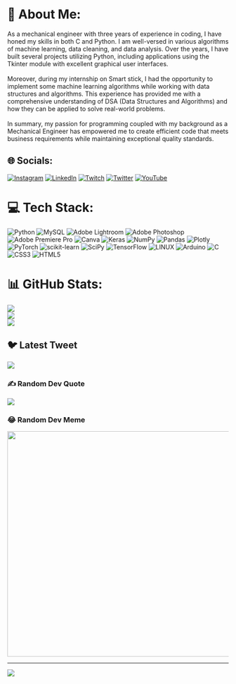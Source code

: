 # 💫 About Me:
As a mechanical engineer with three years of experience in coding, I have honed my skills in both C and Python. I am well-versed in various algorithms of machine learning, data cleaning, and data analysis. Over the years, I have built several projects utilizing Python, including applications using the Tkinter module with excellent graphical user interfaces.<br><br>Moreover, during my internship on Smart stick, I had the opportunity to implement some machine learning algorithms while working with data structures and algorithms. This experience has provided me with a comprehensive understanding of DSA (Data Structures and Algorithms) and how they can be applied to solve real-world problems.<br><br>In summary, my passion for programming coupled with my background as a Mechanical Engineer has empowered me to create efficient code that meets business requirements while maintaining exceptional quality standards.<br>


## 🌐 Socials:
[![Instagram](https://img.shields.io/badge/Instagram-%23E4405F.svg?logo=Instagram&logoColor=white)](https://instagram.com/tawseeqshah) [![LinkedIn](https://img.shields.io/badge/LinkedIn-%230077B5.svg?logo=linkedin&logoColor=white)](https://linkedin.com/in/tawseeqshah) [![Twitch](https://img.shields.io/badge/Twitch-%239146FF.svg?logo=Twitch&logoColor=white)](https://twitch.tv/vibenplay) [![Twitter](https://img.shields.io/badge/Twitter-%231DA1F2.svg?logo=Twitter&logoColor=white)](https://twitter.com/tawseeqshah) [![YouTube](https://img.shields.io/badge/YouTube-%23FF0000.svg?logo=YouTube&logoColor=white)](https://youtube.com/@UCG3rMMpAY8dhCSrbzV_SuOA) 

# 💻 Tech Stack:
![Python](https://img.shields.io/badge/python-3670A0?style=for-the-badge&logo=python&logoColor=ffdd54) ![MySQL](https://img.shields.io/badge/mysql-%2300f.svg?style=for-the-badge&logo=mysql&logoColor=white) ![Adobe Lightroom](https://img.shields.io/badge/Adobe%20Lightroom-31A8FF.svg?style=for-the-badge&logo=Adobe%20Lightroom&logoColor=white) ![Adobe Photoshop](https://img.shields.io/badge/adobephotoshop-%2331A8FF.svg?style=for-the-badge&logo=adobephotoshop&logoColor=white) ![Adobe Premiere Pro](https://img.shields.io/badge/Adobe%20Premiere%20Pro-9999FF.svg?style=for-the-badge&logo=Adobe%20Premiere%20Pro&logoColor=white) ![Canva](https://img.shields.io/badge/Canva-%2300C4CC.svg?style=for-the-badge&logo=Canva&logoColor=white) ![Keras](https://img.shields.io/badge/Keras-%23D00000.svg?style=for-the-badge&logo=Keras&logoColor=white) ![NumPy](https://img.shields.io/badge/numpy-%23013243.svg?style=for-the-badge&logo=numpy&logoColor=white) ![Pandas](https://img.shields.io/badge/pandas-%23150458.svg?style=for-the-badge&logo=pandas&logoColor=white) ![Plotly](https://img.shields.io/badge/Plotly-%233F4F75.svg?style=for-the-badge&logo=plotly&logoColor=white) ![PyTorch](https://img.shields.io/badge/PyTorch-%23EE4C2C.svg?style=for-the-badge&logo=PyTorch&logoColor=white) ![scikit-learn](https://img.shields.io/badge/scikit--learn-%23F7931E.svg?style=for-the-badge&logo=scikit-learn&logoColor=white) ![SciPy](https://img.shields.io/badge/SciPy-%230C55A5.svg?style=for-the-badge&logo=scipy&logoColor=%white) ![TensorFlow](https://img.shields.io/badge/TensorFlow-%23FF6F00.svg?style=for-the-badge&logo=TensorFlow&logoColor=white) ![LINUX](https://img.shields.io/badge/Linux-FCC624?style=for-the-badge&logo=linux&logoColor=black) ![Arduino](https://img.shields.io/badge/-Arduino-00979D?style=for-the-badge&logo=Arduino&logoColor=white) ![C](https://img.shields.io/badge/c-%2300599C.svg?style=for-the-badge&logo=c&logoColor=white) ![CSS3](https://img.shields.io/badge/css3-%231572B6.svg?style=for-the-badge&logo=css3&logoColor=white) ![HTML5](https://img.shields.io/badge/html5-%23E34F26.svg?style=for-the-badge&logo=html5&logoColor=white)
# 📊 GitHub Stats:
![](https://github-readme-stats.vercel.app/api?username=tawseeqshah&theme=dark&hide_border=false&include_all_commits=true&count_private=true)<br/>
![](https://github-readme-streak-stats.herokuapp.com/?user=tawseeqshah&theme=dark&hide_border=false)<br/>
![](https://github-readme-stats.vercel.app/api/top-langs/?username=tawseeqshah&theme=dark&hide_border=false&include_all_commits=true&count_private=true&layout=compact)

## 🐦 Latest Tweet
[![](https://gtce.itsvg.in/api?username=tawseeqshah)](https://github.com/VishwaGauravIn/github-twitter-card-embed)

### ✍️ Random Dev Quote
![](https://quotes-github-readme.vercel.app/api?type=horizontal&theme=radical)

### 😂 Random Dev Meme
<img src="https://random-memer.herokuapp.com/" width="512px"/>

---
[![](https://visitcount.itsvg.in/api?id=tawseeqshah&icon=0&color=0)](https://visitcount.itsvg.in)

<!-- Proudly created with GPRM ( https://gprm.itsvg.in ) -->
